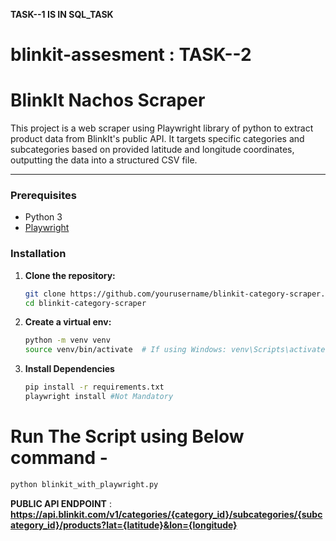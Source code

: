 **TASK--1 IS IN SQL_TASK**
# blinkit-assesment : TASK--2
# BlinkIt Nachos Scraper

This project is a web scraper using Playwright library of python to extract product data from BlinkIt's public API. It targets specific categories and subcategories based on provided latitude and longitude coordinates, outputting the data into a structured CSV file.

---

### Prerequisites

- Python 3
- [Playwright](https://playwright.dev/python/docs/intro)

### Installation

1. **Clone the repository:**

   ```bash
   git clone https://github.com/yourusername/blinkit-category-scraper.git
   cd blinkit-category-scraper

2. **Create a virtual env:**
    ```bash
    python -m venv venv
    source venv/bin/activate  # If using Windows: venv\Scripts\activate

3. **Install Dependencies**
    ```bash
    pip install -r requirements.txt
    playwright install #Not Mandatory


# Run The Script using Below command -
    
```bash
python blinkit_with_playwright.py
```

**PUBLIC API ENDPOINT** : **https://api.blinkit.com/v1/categories/{category_id}/subcategories/{subcategory_id}/products?lat={latitude}&lon={longitude}**